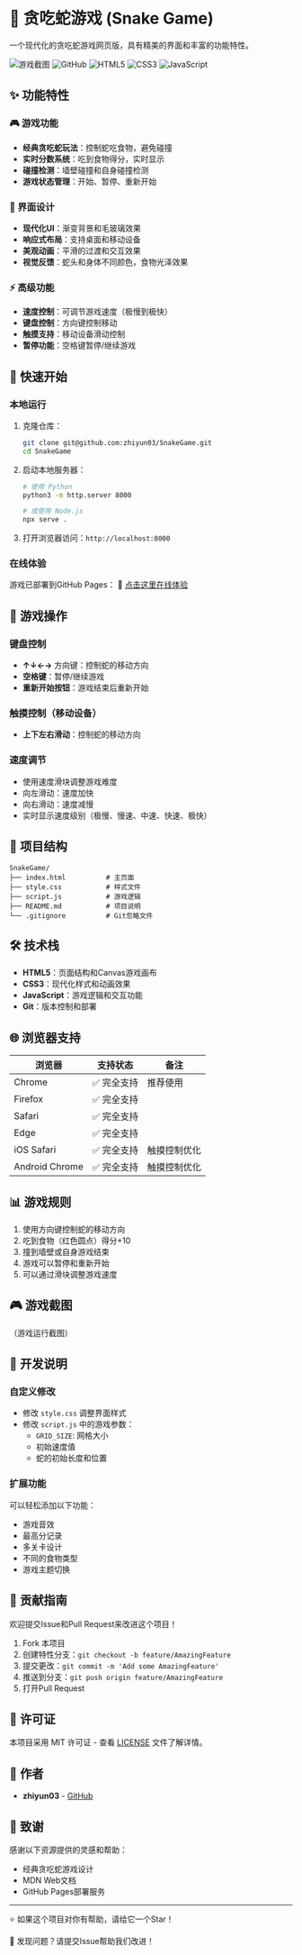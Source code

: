 # 🐍 贪吃蛇游戏 (Snake Game)

一个现代化的贪吃蛇游戏网页版，具有精美的界面和丰富的功能特性。

![游戏截图](https://img.shields.io/badge/状态-运行中-success) ![GitHub](https://img.shields.io/badge/GitHub-仓库-blue) ![HTML5](https://img.shields.io/badge/HTML5-E34F26?logo=html5&logoColor=white) ![CSS3](https://img.shields.io/badge/CSS3-1572B6?logo=css3&logoColor=white) ![JavaScript](https://img.shields.io/badge/JavaScript-F7DF1E?logo=javascript&logoColor=black)

## ✨ 功能特性

### 🎮 游戏功能
- **经典贪吃蛇玩法**：控制蛇吃食物，避免碰撞
- **实时分数系统**：吃到食物得分，实时显示
- **碰撞检测**：墙壁碰撞和自身碰撞检测
- **游戏状态管理**：开始、暂停、重新开始

### 🎨 界面设计
- **现代化UI**：渐变背景和毛玻璃效果
- **响应式布局**：支持桌面和移动设备
- **美观动画**：平滑的过渡和交互效果
- **视觉反馈**：蛇头和身体不同颜色，食物光泽效果

### ⚡ 高级功能
- **速度控制**：可调节游戏速度（极慢到极快）
- **键盘控制**：方向键控制移动
- **触摸支持**：移动设备滑动控制
- **暂停功能**：空格键暂停/继续游戏

## 🚀 快速开始

### 本地运行
1. 克隆仓库：
   ```bash
   git clone git@github.com:zhiyun03/SnakeGame.git
   cd SnakeGame
   ```

2. 启动本地服务器：
   ```bash
   # 使用 Python
   python3 -m http.server 8000
   
   # 或使用 Node.js
   npx serve .
   ```

3. 打开浏览器访问：`http://localhost:8000`

### 在线体验
游戏已部署到GitHub Pages：
🔗 [点击这里在线体验](https://zhiyun03.github.io/SnakeGame/)

## 🎯 游戏操作

### 键盘控制
- **↑↓←→** 方向键：控制蛇的移动方向
- **空格键**：暂停/继续游戏
- **重新开始按钮**：游戏结束后重新开始

### 触摸控制（移动设备）
- **上下左右滑动**：控制蛇的移动方向

### 速度调节
- 使用速度滑块调整游戏难度
- 向左滑动：速度加快
- 向右滑动：速度减慢
- 实时显示速度级别（极慢、慢速、中速、快速、极快）

## 📁 项目结构

```
SnakeGame/
├── index.html          # 主页面
├── style.css           # 样式文件
├── script.js           # 游戏逻辑
├── README.md           # 项目说明
└── .gitignore          # Git忽略文件
```

## 🛠️ 技术栈

- **HTML5**：页面结构和Canvas游戏画布
- **CSS3**：现代化样式和动画效果
- **JavaScript**：游戏逻辑和交互功能
- **Git**：版本控制和部署

## 🌐 浏览器支持

| 浏览器 | 支持状态 | 备注 |
|--------|----------|------|
| Chrome | ✅ 完全支持 | 推荐使用 |
| Firefox | ✅ 完全支持 |  |
| Safari | ✅ 完全支持 |  |
| Edge | ✅ 完全支持 |  |
| iOS Safari | ✅ 完全支持 | 触摸控制优化 |
| Android Chrome | ✅ 完全支持 | 触摸控制优化 |

## 📊 游戏规则

1. 使用方向键控制蛇的移动方向
2. 吃到食物（红色圆点）得分+10
3. 撞到墙壁或自身游戏结束
4. 游戏可以暂停和重新开始
5. 可以通过滑块调整游戏速度

## 🎮 游戏截图

（游戏运行截图）

## 🔧 开发说明

### 自定义修改
- 修改 `style.css` 调整界面样式
- 修改 `script.js` 中的游戏参数：
  - `GRID_SIZE`: 网格大小
  - 初始速度值
  - 蛇的初始长度和位置

### 扩展功能
可以轻松添加以下功能：
- 游戏音效
- 最高分记录
- 多关卡设计
- 不同的食物类型
- 游戏主题切换

## 🤝 贡献指南

欢迎提交Issue和Pull Request来改进这个项目！

1. Fork 本项目
2. 创建特性分支：`git checkout -b feature/AmazingFeature`
3. 提交更改：`git commit -m 'Add some AmazingFeature'`
4. 推送到分支：`git push origin feature/AmazingFeature`
5. 打开Pull Request

## 📄 许可证

本项目采用 MIT 许可证 - 查看 [LICENSE](LICENSE) 文件了解详情。

## 👥 作者

- **zhiyun03** - [GitHub](https://github.com/zhiyun03)

## 🙏 致谢

感谢以下资源提供的灵感和帮助：
- 经典贪吃蛇游戏设计
- MDN Web文档
- GitHub Pages部署服务

---

⭐ 如果这个项目对你有帮助，请给它一个Star！

🐛 发现问题？请提交Issue帮助我们改进！